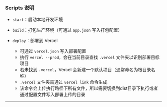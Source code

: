 ### Scripts 说明

* `start`：启动本地开发环境
* `build`：打包生产环境（可通过 `app.json` 写入打包配置）
* `deploy`：部署到 Vercel

  * 可通过 `vercel.json` 写入部署配置
  * 执行 `vercel --prod`，会在当前目录查找 `.vercel` 文件夹以识别部署目标项目
  * 若未找到 `.vercel`，Vercel 会新建一个默认项目（通常命名为根目录名称）
  * `.vercel` 文件夹需通过 `vercel link` 命令生成
  * 该命令会上传执行路径下所有文件，所以需要切换到dist目录下执行或者通过配置文件写入部署上传的目录

---